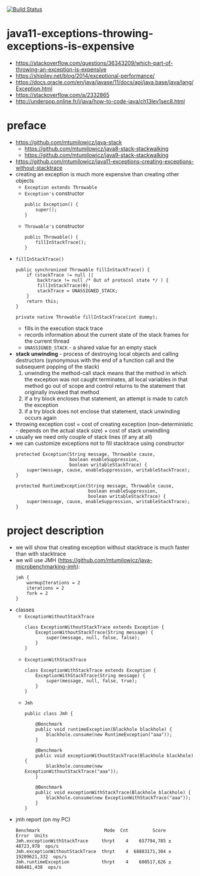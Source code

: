 [![Build Status](https://travis-ci.com/mtumilowicz/java11-exceptions-throwing-exceptions-is-expensive.svg?branch=master)](https://travis-ci.com/mtumilowicz/java11-exceptions-throwing-exceptions-is-expensive)

# java11-exceptions-throwing-exceptions-is-expensive

* https://stackoverflow.com/questions/36343209/which-part-of-throwing-an-exception-is-expensive
* https://shipilev.net/blog/2014/exceptional-performance/
* https://docs.oracle.com/en/java/javase/11/docs/api/java.base/java/lang/Exception.html
* https://stackoverflow.com/a/2332865
* http://underpop.online.fr/j/java/how-to-code-java/ch13lev1sec8.html

# preface
* https://github.com/mtumilowicz/java-stack
    * https://github.com/mtumilowicz/java8-stack-stackwalking
    * https://github.com/mtumilowicz/java9-stack-stackwalking
* https://github.com/mtumilowicz/java11-exceptions-creating-exceptions-without-stacktrace
* creating an exception is much more expensive than creating other objects
    * `Exception extends Throwable`
    * `Exception's` constructor
        ```
        public Exception() {
            super();
        }
        ```
    * `Throwable's` constructor
        ```
        public Throwable() {
            fillInStackTrace();
        }
        ```
* `fillInStackTrace()`
    ```
    public synchronized Throwable fillInStackTrace() {
        if (stackTrace != null ||
            backtrace != null /* Out of protocol state */ ) {
            fillInStackTrace(0);
            stackTrace = UNASSIGNED_STACK;
        }
        return this;
    }
    
    private native Throwable fillInStackTrace(int dummy);
    ```
    * fills in the execution stack trace
    * records information about the current state of
      the stack frames for the current thread
    * `UNASSIGNED_STACK` - a shared value for an empty stack
* **stack unwinding** - process of destroying local objects and calling destructors (synonymous with the end of a 
function call and the subsequent popping of the stack)
    1. unwinding the method-call stack means that the method in which the exception was not caught terminates, 
    all local variables in that method go out of scope and control returns to the statement that originally 
    invoked that method
    1. if a try block encloses that statement, an attempt is made to catch the exception 
    1. if a try block does not enclose that statement, stack unwinding occurs again
* throwing exception cost = cost of creating exception (non-deterministic - depends on the actual stack size) + 
cost of stack unwindling
* usually we need only couple of stack lines (if any at all)
* we can customize exceptions not to fill stacktrace using constructor
    ```
    protected Exception(String message, Throwable cause,
                        boolean enableSuppression,
                        boolean writableStackTrace) {
        super(message, cause, enableSuppression, writableStackTrace);
    }
    ```
    ```
    protected RuntimeException(String message, Throwable cause,
                               boolean enableSuppression,
                               boolean writableStackTrace) {
        super(message, cause, enableSuppression, writableStackTrace);
    }
    ```
# project description
* we will show that creating exception without stacktrace is much faster than with stacktrace
* we will use JMH (https://github.com/mtumilowicz/java-microbenchmarking-jmh): 
    ```
    jmh {
        warmupIterations = 2
        iterations = 2
        fork = 2
    }
    ```
* classes
    * `ExceptionWithoutStackTrace`
        ```
        class ExceptionWithoutStackTrace extends Exception {
            ExceptionWithoutStackTrace(String message) {
                super(message, null, false, false);
            }
        }
        ```
    * `ExceptionWithStackTrace`
        ```
        class ExceptionWithStackTrace extends Exception {
            ExceptionWithStackTrace(String message) {
                super(message, null, false, true);
            }
        }
        ```
    * `Jmh`
        ```
        public class Jmh {
            
            @Benchmark
            public void runtimeException(Blackhole blackhole) {
                blackhole.consume(new RuntimeException("aaa"));
            }
        
            @Benchmark
            public void exceptionWithoutStackTrace(Blackhole blackhole) {
                blackhole.consume(new ExceptionWithoutStackTrace("aaa"));
            }
        
            @Benchmark
            public void exceptionWithStackTrace(Blackhole blackhole) {
                blackhole.consume(new ExceptionWithStackTrace("aaa"));
            }
        }
        ```
* jmh report (on my PC)
    ```
    Benchmark                        Mode  Cnt         Score          Error  Units
    Jmh.exceptionWithStackTrace     thrpt    4    657794,785 ±    48723,978  ops/s
    Jmh.exceptionWithoutStackTrace  thrpt    4  68883171,304 ± 19209621,332  ops/s
    Jmh.runtimeException            thrpt    4    600517,626 ±   686481,438  ops/s
    ```
